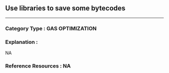 ## Use libraries to save some bytecodes


---

### **Category Type** : GAS OPTIMIZATION


### **Explanation** : 

NA


### **Reference Resources** : NA






